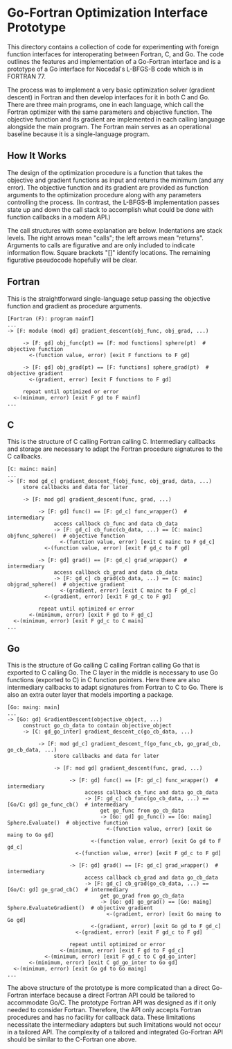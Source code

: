 Go-Fortran Optimization Interface Prototype
===========================================


This directory contains a collection of code for experimenting with
foreign function interfaces for interoperating between Fortran, C, and
Go.  The code outlines the features and implementation of a Go-Fortran
interface and is a prototype of a Go interface for Nocedal's L-BFGS-B
code which is in FORTRAN 77.

The process was to implement a very basic optimization solver (gradient
descent) in Fortran and then develop interfaces for it in both C and Go.
There are three main programs, one in each language, which call the
Fortran optimizer with the same parameters and objective function.  The
objective function and its gradient are implemented in each calling
language alongside the main program.  The Fortran main serves as an
operational baseline because it is a single-language program.


How It Works
------------

The design of the optimization procedure is a function that takes the
objective and gradient functions as input and returns the minimum (and
any error).  The objective function and its gradient are provided as
function arguments to the optimization procedure along with any
parameters controlling the process.  (In contrast, the L-BFGS-B
implementation passes state up and down the call stack to accomplish
what could be done with function callbacks in a modern API.)

The call structures with some explanation are below.  Indentations are
stack levels.  The right arrows mean "calls"; the left arrows mean
"returns".  Arguments to calls are figurative and are only included to
indicate information flow.  Square brackets "[]" identify locations.
The remaining figurative pseudocode hopefully will be clear.


Fortran
-------

This is the straightforward single-language setup passing the objective
function and gradient as procedure arguments.

    [Fortran (F): program mainf]
    ...
    -> [F: module (mod) gd] gradient_descent(obj_func, obj_grad, ...)

         -> [F: gd] obj_func(pt) == [F: mod functions] sphere(pt)  # objective function
           <-(function value, error) [exit F functions to F gd]

         -> [F: gd] obj_grad(pt) == [F: functions] sphere_grad(pt)  # objective gradient
           <-(gradient, error) [exit F functions to F gd]

         repeat until optimized or error
      <-(minimum, error) [exit F gd to F mainf]
    ...


C
-

This is the structure of C calling Fortran calling C.  Intermediary
callbacks and storage are necessary to adapt the Fortran procedure
signatures to the C callbacks.

    [C: mainc: main]
    ...
    -> [F: mod gd_c] gradient_descent_f(obj_func, obj_grad, data, ...)
         store callbacks and data for later

         -> [F: mod gd] gradient_descent(func, grad, ...)

              -> [F: gd] func() == [F: gd_c] func_wrapper()  # intermediary
                   access callback cb_func and data cb_data
                   -> [F: gd_c] cb_func(cb_data, ...) == [C: mainc] objfunc_sphere()  # objective function
                     <-(function value, error) [exit C mainc to F gd_c]
                <-(function value, error) [exit F gd_c to F gd]

              -> [F: gd] grad() == [F: gd_c] grad_wrapper()  # intermediary
                   access callback cb_grad and data cb_data
                   -> [F: gd_c] cb_grad(cb_data, ...) == [C: mainc] objgrad_sphere()  # objective gradient
                     <-(gradient, error) [exit C mainc to F gd_c]
                <-(gradient, error) [exit F gd_c to F gd]

              repeat until optimized or error
           <-(minimum, error) [exit F gd to F gd_c]
      <-(minimum, error) [exit F gd_c to C main]
    ...


Go
--

This is the structure of Go calling C calling Fortran calling Go that is
exported to C calling Go.  The C layer in the middle is necessary to use
Go functions (exported to C) in C function pointers.  Here there are
also intermediary callbacks to adapt signatures from Fortran to C to Go.
There is also an extra outer layer that models importing a package.

    [Go: maing: main]
    ...
    -> [Go: gd] GradientDescent(objective_object, ...)
         construct go_cb_data to contain objective_object
         -> [C: gd_go_inter] gradient_descent_c(go_cb_data, ...)

              -> [F: mod gd_c] gradient_descent_f(go_func_cb, go_grad_cb, go_cb_data, ...)
                   store callbacks and data for later

                   -> [F: mod gd] gradient_descent(func, grad, ...)

                        -> [F: gd] func() == [F: gd_c] func_wrapper()  # intermediary
                             access callback cb_func and data go_cb_data
                             -> [F: gd_c] cb_func(go_cb_data, ...) == [Go/C: gd] go_func_cb()  # intermediary
                                  get go_func from go_cb_data
                                  -> [Go: gd] go_func() == [Go: maing] Sphere.Evaluate()  # objective function
                                    <-(function value, error) [exit Go maing to Go gd]
                               <-(function value, error) [exit Go gd to F gd_c]
                          <-(function value, error) [exit F gd_c to F gd]

                        -> [F: gd] grad() == [F: gd_c] grad_wrapper()  # intermediary
                             access callback cb_grad and data go_cb_data
                             -> [F: gd_c] cb_grad(go_cb_data, ...) == [Go/C: gd] go_grad_cb()  # intermediary
                                  get go_grad from go_cb_data
                                  -> [Go: gd] go_grad() == [Go: maing] Sphere.EvaluateGradient()  # objective gradient
                                    <-(gradient, error) [exit Go maing to Go gd]
                               <-(gradient, error) [exit Go gd to F gd_c]
                          <-(gradient, error) [exit F gd_c to F gd]

                        repeat until optimized or error
                     <-(minimum, error) [exit F gd to F gd_c]
                <-(minimum, error) [exit F gd_c to C gd_go_inter]
           <-(minimum, error) [exit C gd_go_inter to Go gd]
      <-(minimum, error) [exit Go gd to Go maing]
    ...

The above structure of the prototype is more complicated than a direct
Go-Fortran interface because a direct Fortran API could be tailored to
accommodate Go/C.  The prototype Fortran API was designed as if it only
needed to consider Fortran.  Therefore, the API only accepts Fortran
procedures and has no facility for callback data.  These limitations
necessitate the intermediary adapters but such limitations would not
occur in a tailored API.  The complexity of a tailored and integrated
Go-Fortran API should be similar to the C-Fortran one above.

